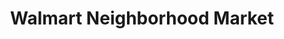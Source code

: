 ---
title: "Walmart Neighborhood Market"
url: /biloxi/walmart-neighborhood-market/
shop: Supermarkt
---